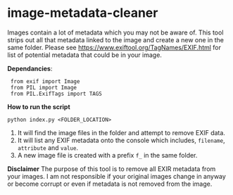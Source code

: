 # image-metadata-cleaner
 Images contain a lot of metadata which you may not be aware of. This tool strips out all that metadata linked to the image and create a new one in the same folder.
 Please see https://www.exiftool.org/TagNames/EXIF.html for list of potential metadata that could be in your image.
 
 **Dependancies**:
 ```
  from exif import Image
  from PIL import Image
  from PIL.ExifTags import TAGS
 ```
 
 **How to run the script**
 ```
 python index.py <FOLDER_LOCATION>
 ```
 1. It will find the image files in the folder and attempt to remove EXIF data.
 2. It will list any EXIF metadata onto the console which includes, `filename`, `attribute` and `value`.
 3. A new image file is created with a prefix `f_` in the same folder.

**Disclaimer**
The purpose of this tool is to remove all EXIR metadata from your images. I am not responsible if your original images change in anyway or become corrupt or even if  metadata is not removed from the image. 
